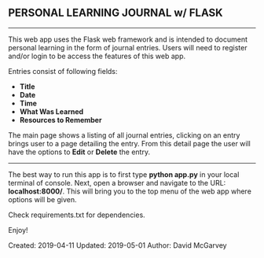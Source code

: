 ##    PERSONAL LEARNING JOURNAL w/ FLASK   ##
---------------------------------------------

This web app uses the Flask web framework and is intended to document personal
learning in the form of journal entries. Users will need to register and/or 
login to be access the features of this web app.
 
Entries consist of following fields: 
- **Title**
- **Date** 
- **Time**
- **What Was Learned** 
- **Resources to Remember**
 
The main page shows a listing of all journal entries, clicking on an entry 
brings user to a page detailing the entry. From this detail page the user will 
have the options to **Edit** or **Delete** the entry.

---------------------------------------------

The best way to run this app is to first type **python app.py** in your 
local terminal of console. Next, open a browser and navigate to the URL:
**localhost:8000/**. This will bring you to the top menu of the web app 
where options will be given.
  
Check requirements.txt for dependencies.
  
Enjoy!
  
Created: 2019-04-11
Updated: 2019-05-01
Author: David McGarvey
 
  
  
 